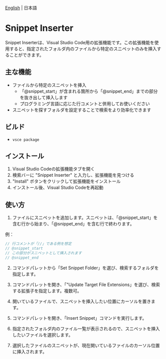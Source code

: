 [English](README.md) | 日本語
# Snippet Inserter

 Snippet Inserterは、Visual Studio Code用の拡張機能です。この拡張機能を使用すると、指定されたフォルダ内のファイルから特定のスニペットのみを挿入することができます。

## 主な機能

- ファイルから特定のスニペットを挿入
  - 「@snippet_start」が含まれる箇所から「@snippet_end」までの部分を抜き出して挿入します
  - プログラミング言語に応じた行コメントと併用してお使いください
- スニペットを探すフォルダを設定することで検索をより効率化できます

## ビルド
- `vsce package`

## インストール

1. Visual Studio Codeの拡張機能タブを開く
2. 検索バーに "Snippet Inserter" と入力し、拡張機能を見つける
3. "Install" ボタンをクリックして拡張機能をインストール
4. インストール後、Visual Studio Codeを再起動

## 使い方

1. ファイルにスニペットを追加します。スニペットは、「@snippet_start」を含む行から始まり、「@snippet_end」を含む行で終わります。

例：

```cpp
// 行コメントが「//」である例を想定
// @snippet_start
// この部分がスニペットとして挿入されます
// @snippet_end
```

2. コマンドパレットから「Set Snippet Folder」を選び、検索するフォルダを指定します。

3. コマンドパレットを開き、「"Update Target File Extensions」を選び、検索する拡張子を指定します。複数可。

4. 開いているファイルで、スニペットを挿入したい位置にカーソルを置きます。

5. コマンドパレットを開き、「Insert Snippet」コマンドを実行します。

6. 指定されたフォルダ内のファイル一覧が表示されるので、スニペットを挿入したいファイルを選択します。

7. 選択したファイルのスニペットが、現在開いているファイルのカーソル位置に挿入されます。